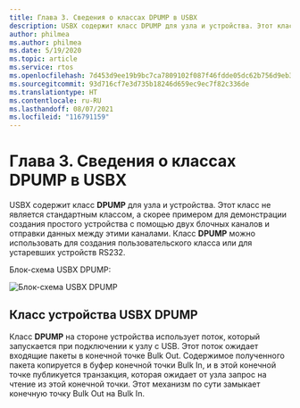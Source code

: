```yaml
---
title: Глава 3. Сведения о классах DPUMP в USBX
description: USBX содержит класс DPUMP для узла и устройства. Этот класс не является стандартным классом, а скорее примером для демонстрации создания простого устройства с помощью двух блочных каналов и отправки данных между этими каналами.
author: philmea
ms.author: philmea
ms.date: 5/19/2020
ms.topic: article
ms.service: rtos
ms.openlocfilehash: 7d453d9ee19b9bc7ca7809102f087f46fdde05dc62b756d9eb3f38f493805be4
ms.sourcegitcommit: 93d716cf7e3d735b18246d659ec9ec7f82c336de
ms.translationtype: HT
ms.contentlocale: ru-RU
ms.lasthandoff: 08/07/2021
ms.locfileid: "116791159"
---
```

# <a name="chapter-3---usbx-dpump-class-considerations"></a>Глава 3. Сведения о классах DPUMP в USBX

USBX содержит класс **DPUMP** для узла и устройства. Этот класс не является стандартным классом, а скорее примером для демонстрации создания простого устройства с помощью двух блочных каналов и отправки данных между этими каналами. Класс **DPUMP** можно использовать для создания пользовательского класса или для устаревших устройств RS232.

Блок-схема USBX DPUMP:

![Блок-схема USBX DPUMP](./media/usbx-device-stack-supplemental/usb-dpump-flow-chart.png)

## <a name="usbx-dpump-device-class"></a>Класс устройства USBX DPUMP

Класс **DPUMP** на стороне устройства использует поток, который запускается при подключении к узлу с USB. Этот поток ожидает входящие пакеты в конечной точке Bulk Out. Содержимое полученного пакета копируется в буфер конечной точки Bulk In, и в этой конечной точке публикуется транзакция, которая ожидает от узла запрос на чтение из этой конечной точки. Этот механизм по сути замыкает конечную точку Bulk Out на Bulk In.
